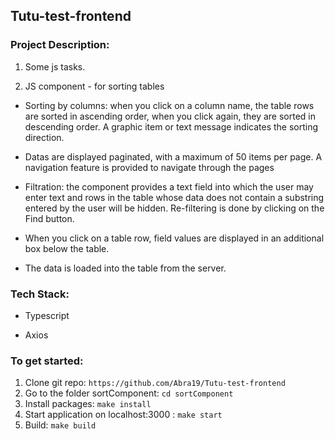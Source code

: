 ## Tutu-test-frontend

### Project Description:

1. Some js tasks.

2. JS component - for sorting tables

  - Sorting by columns: when you click on a column name, the table rows are sorted in ascending order, when you click again, they are sorted in descending order. A graphic item or text message indicates the sorting direction.

  - Datas are displayed paginated, with a maximum of 50 items per page. A navigation feature is provided to navigate through the pages

  - Filtration: the component provides a text field into which the user may enter text and rows in the table whose data does not contain a substring entered by the user will be hidden. Re-filtering is done by clicking on the Find button.

  - When you click on a table row, field values are displayed in an additional box below the table.

  - The data is loaded into the table from the server.

### Tech Stack: 

  - Typescript

  - Axios

### To get started:

1. Clone git repo: ```https://github.com/Abra19/Tutu-test-frontend```
2. Go to the folder sortComponent:  ```cd sortComponent```
3. Install packages: ```make install```
4. Start application on localhost:3000 : ```make start```
5. Build: ```make build```




